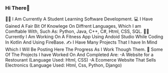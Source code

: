 ### Hi There👋

🧑‍🎓 I Am Currently A Student Learning Software Development.
💻 I Have Gained A Fair Bit Of Knowlege On Diffrent Languages,
  Which I am Comftable With, 
  Such As: Python, Java, C++, C#, Html, CSS, SQL.
👨‍💻 Currently I Am Working On A Fitness App 
  Using Andoid Studio While Coding In Kotlin And Using FireBase.
✍️ I Have Many Projects That I have In Mind 
  Which I Will Be Posting Here The Progress As I Work Though Them.
📝 Some Of The Projects I have Worked On And Completed Are:
  -A Website for a Restourant (Language Used: Html, CSS)
  -A Ecomerce Website That Sells Electronics (Language Used: Html, Css, Python, Django)
